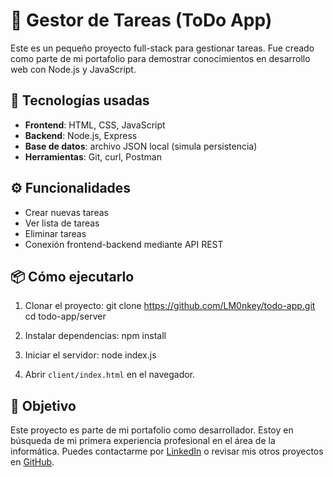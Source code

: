 # 📝 Gestor de Tareas (ToDo App)

Este es un pequeño proyecto full-stack para gestionar tareas. Fue creado como parte de mi portafolio para demostrar conocimientos en desarrollo web con Node.js y JavaScript.

## 🚀 Tecnologías usadas

- **Frontend**: HTML, CSS, JavaScript
- **Backend**: Node.js, Express
- **Base de datos**: archivo JSON local (simula persistencia)
- **Herramientas**: Git, curl, Postman

## ⚙️ Funcionalidades

- Crear nuevas tareas
- Ver lista de tareas
- Eliminar tareas
- Conexión frontend-backend mediante API REST

## 📦 Cómo ejecutarlo

1. Clonar el proyecto:
git clone https://github.com/LM0nkey/todo-app.git
cd todo-app/server

2. Instalar dependencias:
npm install

3. Iniciar el servidor:
node index.js

4. Abrir `client/index.html` en el navegador.


## 🎯 Objetivo

Este proyecto es parte de mi portafolio como desarrollador. Estoy en búsqueda de mi primera experiencia profesional en el área de la informática. Puedes contactarme por [LinkedIn](https://www.linkedin.com/in/hmluiscarlos/) o revisar mis otros proyectos en [GitHub](https://github.com/LM0nkey).
